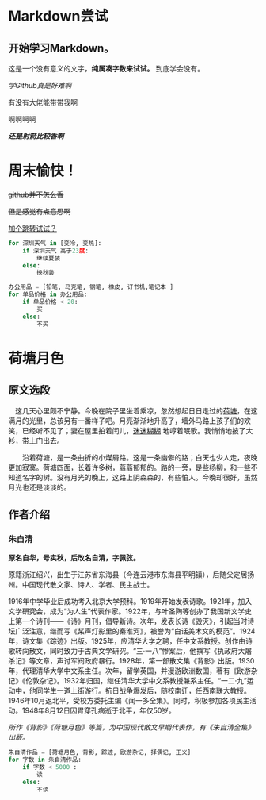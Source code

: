 
 # Markdown尝试


## 开始学习Markdown。

这是一个没有意义的文字，**纯属凑字数来试试。**
到底学会没有。

*学Github真是好难啊*

有没有大佬能带带我啊

啊啊啊啊 

***还是射箭比较香啊***

# 周末愉快！

<del> github并不怎么香</del>

<del> 但是感觉有点意思啊</del>

[加个跳转试试？](https://github.com/huangkuns/wireframe)

```python
for 深圳天气 in [变冷, 变热]:
    if 深圳天气 高于23度:
        继续夏装
    else:
        换秋装
```

```python
办公用品 = [铅笔, 马克笔, 钢笔, 橡皮, 订书机,笔记本 ]
for 单品价格 in 办公用品:
    if 单品价格 < 20:
        买
    else:
        不买
```



# 荷塘月色

## 原文选段

　这几天心里颇不宁静。今晚在院子里坐着乘凉，忽然想起日日走过的[荷塘](https://baike.baidu.com/item/%E8%8D%B7%E5%A1%98/29732)，在这满月的光里，总该另有一番样子吧。月亮渐渐地升高了，墙外马路上孩子们的欢笑，已经听不见了；妻在屋里拍着闰儿，[迷迷糊糊](https://baike.baidu.com/item/%E8%BF%B7%E8%BF%B7%E7%B3%8A%E7%B3%8A/7593083) 地哼着眠歌。我悄悄地披了大衫，带上门出去。
 
　　沿着荷塘，是一条曲折的小煤屑路。这是一条幽僻的路；白天也少人走，夜晚更加寂寞。荷塘四面，长着许多树，蓊蓊郁郁的。路的一旁，是些杨柳，和一些不知道名字的树。没有月光的晚上，这路上阴森森的，有些怕人。今晚却很好，虽然月光也还是淡淡的。


## 作者介绍

### 朱自清

**原名自华，号实秋，后改名自清，字佩弦。**

原籍浙江绍兴，出生于江苏省东海县（今连云港市东海县平明镇），后随父定居扬州。中国现代散文家、诗人、学者、民主战士。 

1916年中学毕业后成功考入北京大学预科。1919年开始发表诗歌。1921年，加入文学研究会，成为“为人生”代表作家。1922年，与叶圣陶等创办了我国新文学史上第一个诗刊——《诗》月刊，倡导新诗。次年，发表长诗《毁灭》，引起当时诗坛广泛注意，继而写《桨声灯影里的秦淮河》，被誉为“白话美术文的模范”。1924年，诗文集《踪迹》出版。1925年，应清华大学之聘，任中文系教授。创作由诗歌转向散文，同时致力于古典文学研究。“三·一八”惨案后，他撰写《执政府大屠杀记》等文章，声讨军阀政府暴行。1928年，第一部散文集《背影》出版。1930年，代理清华大学中文系主任。次年，留学英国，并漫游欧洲数国，著有《欧游杂记》《伦敦杂记》。1932年归国，继任清华大学中文系教授兼系主任。“一二·九”运动中，他同学生一道上街游行。抗日战争爆发后，随校南迁，任西南联大教授。1946年10月返北平，受校方委托主编《闻一多全集》。同时，积极参加各项民主活动。1948年8月12日因胃穿孔病逝于北平，年仅50岁。

*所作《背影》《荷塘月色》等篇，为中国现代散文早期代表作，有《朱自清全集》出版。*

```python
朱自清作品 = [荷塘月色, 背影, 踪迹, 欧游杂记, 择偶记, 正义]
for 字数 in 朱自清作品:
    if 字数 < 5000 :
        读
    else:
        不读
```
